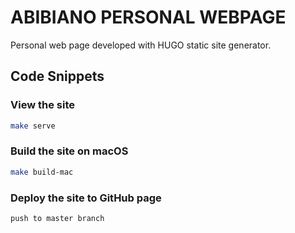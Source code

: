 # ABIBIANO PERSONAL WEBPAGE

Personal web page developed with HUGO static site generator.

## Code Snippets

### View the site

```sh
make serve

```

### Build the site on macOS

```sh
make build-mac

```

### Deploy the site to GitHub page

```sh
push to master branch

```
